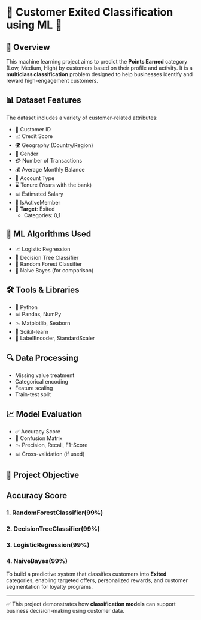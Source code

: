 # 🎯 Customer Exited Classification using ML 🧮

## 📌 Overview

This machine learning project aims to predict the **Points Earned** category (Low, Medium, High) by customers based on their profile and activity. It is a **multiclass classification** problem designed to help businesses identify and reward high-engagement customers.

## 📊 Dataset Features

The dataset includes a variety of customer-related attributes:

- 👤 Customer ID  
- 📈 Credit Score  
- 🌍 Geography (Country/Region)  
- 🧑 Gender  
- 💳 Number of Transactions  
- 💰 Average Monthly Balance  
- 🏦 Account Type  
- ⌛ Tenure (Years with the bank)  
- 📊 Estimated Salary  
- 🔁 IsActiveMember  
- 🎯 **Target**: Exited  
  - Categories: 0,1

## 🤖 ML Algorithms Used

- 📈 Logistic Regression  
- 🌳 Decision Tree Classifier  
- 🌲 Random Forest Classifier    
- 🔁 Naive Bayes (for comparison)

## 🛠️ Tools & Libraries

- 🐍 Python  
- 📊 Pandas, NumPy  
- 📉 Matplotlib, Seaborn  
- 🤖 Scikit-learn  
- 🧼 LabelEncoder, StandardScaler

## 🔍 Data Processing

- Missing value treatment  
- Categorical encoding  
- Feature scaling  
- Train-test split

## 📈 Model Evaluation

- ✅ Accuracy Score  
- 🧮 Confusion Matrix  
- 📉 Precision, Recall, F1-Score  
- 📊 Cross-validation (if used)

## 🎯 Project Objective
## Accuracy Score
### 1. RandomForestClassifier(99%)
### 2. DecisionTreeClassifier(99%)
### 3. LogisticRegression(99%)
### 4. NaiveBayes(99%)
To build a predictive system that classifies customers into **Exited** categories, enabling targeted offers, personalized rewards, and customer segmentation for loyalty programs.

---

✅ This project demonstrates how **classification models** can support business decision-making using customer data.


